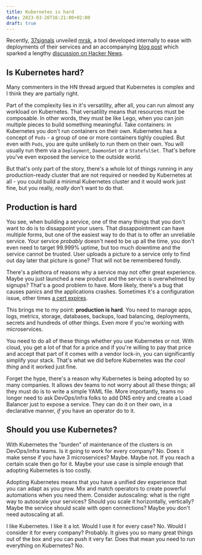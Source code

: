 ```yaml
---
title: Kubernetes is hard
date: 2023-03-26T16:21:00+02:00
draft: true
---
```


Recently, [37signals](https://37signals.com/) unveiled [mrsk](https://github.com/mrsked/mrsk), a tool developed internally to ease with deployments of their services and an accompanying [blog post](https://dev.37signals.com/bringing-our-apps-back-home/) which sparked a lengthy [discussion on Hacker News](https://news.ycombinator.com/item?id=35263285).

## Is Kubernetes hard?

Many commenters in the HN thread argued that Kubernetes is complex and I think they are partially right.

Part of the complexity lies in it's versatility, after all, you can run almost any workload on Kubernetes. That versatility means that resources must be composable. In other words, they must be like Lego, when you can join multiple pieces to build something meaningful. Take containers: in Kubernetes you don't run containers on their own. Kubernetes has a concept of `Pods` - a group of one or more containers tighly coupled. But even with `Pods`, you are quite unlikely to run them on their own. You will usually run them via a `Deployment`, `DaemonSet` or a `StatefulSet`. That's before you've even exposed the service to the outside world.

But that's only part of the story, there's a whole lot of things running in any production-ready cluster that are not required or needed by Kubernetes at all - you could build a minimal Kubernetes cluster and it would work just fine, but you really, _really_ don't want to do that.

## Production is hard

You see, when building a service, one of the many things that you don't want to do is to dissappoint your users. That dissappointment can have multiple forms, but one of the easiest way to do that is to offer an unreliable service. Your service _probably_ doesn't need to be up all the time, you don't even need to target 99.999% uptime, but too much downtime and the service cannot be trusted. User uploads a picture to a service only to find out day later that picture is gone? That will not be remembered fondly.

There's a plethora of reasons why a service may not offer great experience. Maybe you just launched a new product and the service is overwhelmed by signups? That's a good problem to have. More likely, there's a bug that causes panics and the applications crashes. Sometimes it's a configuration issue, other times [a cert expires](https://www.theverge.com/2020/2/3/21120248/microsoft-teams-down-outage-certificate-issue-status).

This brings me to my point: **production is hard**. You need to manage apps, logs, metrics, storage, databases, backups, load balancing, deployments, secrets and hundreds of other things. Even more if you're working with microservices.

You need to do all of these things whether you use Kubernetes or not. With cloud, you get a lot of that for a price and if you're willing to pay that price and accept that part of it comes with a vendor lock-in, you can significantly simplify your stack. That's what we did before Kubernetes was _the cool thing_ and it worked just fine.

Forget the hype, there's a reason why Kubernetes is being adopted by so many companies. It allows dev teams to not worry about all these things; all they must do is to write a simple YAML file. More importantly, teams no longer need to ask DevOps/infra folks to add DNS entry and create a Load Balancer just to expose a service. They can do it on their own, in a declarative manner, _if_ you have an operator do to it.

## Should you use Kubernetes?

With Kubernetes the "burden" of maintenance of the clusters is on DevOps/infra teams. Is it going to work for every company? No. Does it make sense if you have 3 microservices? Maybe. Maybe not. If you reach a certain scale then go for it. Maybe your use case is simple enough that adopting Kubernetes is too costly.

Adopting Kubernetes means that you have a unified dev experience that you can adapt as you grow. Mix and match operators to create powerful automations when you need them. Consider autoscaling: what is the right way to autoscale your services? Should you scale it horizontally, vertically? Maybe the service should scale with open connections? Maybe you don't need autoscaling at all.

I like Kubernetes. I like it a lot. Would I use it for every case? No. Would I consider it for every company? Probably. It gives you so many great things out of the box and you can push it very far. Does that mean you need to run everything on Kubernetes? No.
